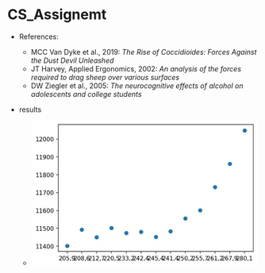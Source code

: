 # CS_Assignemt
- References:
  - MCC Van Dyke et al., 2019: *The Rise of Coccidioides: Forces Against the Dust Devil Unleashed*
  - JT Harvey, Applied Ergonomics, 2002: *An analysis of the forces required to drag sheep over various surfaces*
  - DW Ziegler et al., 2005: *The neurocognitive effects of alcohol on adolescents and college students*

- results
  - ![The Beer People](/plot.jpg)
